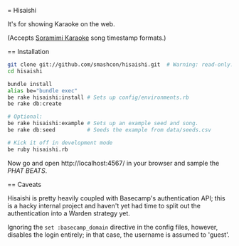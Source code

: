 = Hisaishi

It's for showing Karaoke on the web.

(Accepts [Soramimi Karaoke](http://soramimi.nl/) song timestamp formats.)


== Installation

```bash
git clone git://github.com/smashcon/hisaishi.git  # Warning: read-only.
cd hisaishi

bundle install
alias be="bundle exec"
be rake hisaishi:install # Sets up config/environments.rb
be rake db:create

# Optional:
be rake hisaishi:example # Sets up an example seed and song.
be rake db:seed          # Seeds the example from data/seeds.csv

# Kick it off in development mode
be ruby hisaishi.rb
```

Now go and open http://localhost:4567/ in your browser and sample the *PHAT BEATS*.


== Caveats

Hisaishi is pretty heavily coupled with Basecamp's authentication API; this is a hacky internal project and haven't yet had time to split out the authentication into a Warden strategy yet.

Ignoring the `set :basecamp_domain` directive in the config files, however, disables the login entirely; in that case, the username is assumed to 'guest'.
